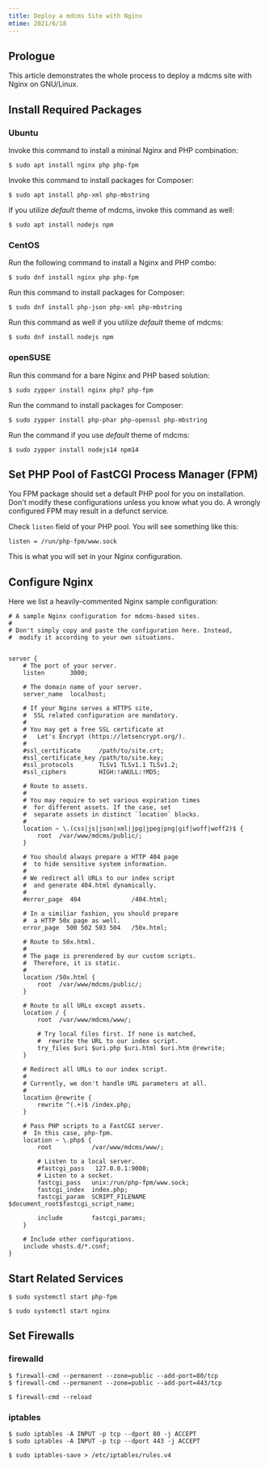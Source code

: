 ```yaml
---
title: Deploy a mdcms Site with Nginx
mtime: 2021/6/18
---
```


## Prologue

This article demonstrates the whole process to deploy a mdcms site with Nginx on GNU/Linux.

## Install Required Packages

### Ubuntu

Invoke this command to install a mininal Nginx and PHP combination:

```shell
$ sudo apt install nginx php php-fpm
```

Invoke this command to install packages for Composer:

```shell
$ sudo apt install php-xml php-mbstring
```

If you utilize *default* theme of mdcms, invoke this command as well:

```shell
$ sudo apt install nodejs npm
```

### CentOS

Run the following command to install a Nginx and PHP combo:

```shell
$ sudo dnf install nginx php php-fpm
```

Run this command to install packages for Composer:

```shell
$ sudo dnf install php-json php-xml php-mbstring
```

Run this command as well if you utilize *default* theme of mdcms:

```shell
$ sudo dnf install nodejs npm
```

### openSUSE

Run this command for a bare Nginx and PHP based solution:

```shell
$ sudo zypper install nginx php7 php-fpm 
```

Run the command to install packages for Composer:

```shell
$ sudo zypper install php-phar php-openssl php-mbstring
```

Run the command if you use *default* theme of mdcms:

```shell
$ sudo zypper install nodejs14 npm14
```

## Set PHP Pool of FastCGI Process Manager (FPM)

You FPM package should set a default PHP pool for you on installation. Don't modify these configurations unless you know what you do. A wrongly configured FPM may result in a defunct service.

Check `listen` field of your PHP pool. You will see something like this:

```
listen = /run/php-fpm/www.sock
```

This is what you will set in your Nginx configuration.

## Configure Nginx

Here we list a heavily-commented Nginx sample configuration:

```nginx
# A sample Nginx configuration for mdcms-based sites.
#
# Don't simply copy and paste the configuration here. Instead,
#  modify it according to your own situations.


server {
    # The port of your server.
    listen       3000;

    # The domain name of your server.
    server_name  localhost;

    # If your Nginx serves a HTTPS site,
    #  SSL related configuration are mandatory.
    #
    # You may get a free SSL certificate at
    #   Let's Encrypt (https://letsencrypt.org/).
    #
    #ssl_certificate     /path/to/site.crt;
    #ssl_certificate_key /path/to/site.key;
    #ssl_protocols       TLSv1 TLSv1.1 TLSv1.2;
    #ssl_ciphers         HIGH:!aNULL:!MD5;

    # Route to assets.
    #
    # You may require to set various expiration times
    #  for different assets. If the case, set
    #  separate assets in distinct `location` blocks.
    #
    location ~ \.(css|js|json|xml|jpg|jpeg|png|gif|woff|woff2)$ {
        root  /var/www/mdcms/public/;
    }

    # You should always prepare a HTTP 404 page
    #  to hide sensitive system information.
    #
    # We redirect all URLs to our index script
    #  and generate 404.html dynamically.
    #
    #error_page  404              /404.html;

    # In a similiar fashion, you should prepare
    #  a HTTP 50x page as well.
    error_page  500 502 503 504   /50x.html;

    # Route to 50x.html.
    #
    # The page is prerendered by our custom scripts.
    #  Therefore, it is static.
    #
    location /50x.html {
        root  /var/www/mdcms/public/;
    }

    # Route to all URLs except assets.
    location / {
        root  /var/www/mdcms/www/;

        # Try local files first. If none is matched,
        #  rewrite the URL to our index script.
        try_files $uri $uri.php $uri.html $uri.htm @rewrite;
    }

    # Redirect all URLs to our index script.
    #
    # Currently, we don't handle URL parameters at all.
    #
    location @rewrite {
        rewrite ^(.+)$ /index.php;
    }

    # Pass PHP scripts to a FastCGI server.
    #  In this case, php-fpm.
    location ~ \.php$ {
        root           /var/www/mdcms/www/;

        # Listen to a local server.
        #fastcgi_pass   127.0.0.1:9000;
        # Listen to a socket.
        fastcgi_pass   unix:/run/php-fpm/www.sock;
        fastcgi_index  index.php;
        fastcgi_param  SCRIPT_FILENAME  $document_root$fastcgi_script_name;

        include        fastcgi_params;
    }

    # Include other configurations.
    include vhosts.d/*.conf;
}
```

## Start Related Services

```shell
$ sudo systemctl start php-fpm
```

```shell
$ sudo systemctl start nginx
```

## Set Firewalls

### firewalld

```shell
$ firewall-cmd --permanent --zone=public --add-port=80/tcp
$ firewall-cmd --permanent --zone=public --add-port=443/tcp
```

```shell
$ firewall-cmd --reload
```

### iptables

```shell
$ sudo iptables -A INPUT -p tcp --dport 80 -j ACCEPT
$ sudo iptables -A INPUT -p tcp --dport 443 -j ACCEPT
```

```shell
$ sudo iptables-save > /etc/iptables/rules.v4
```
